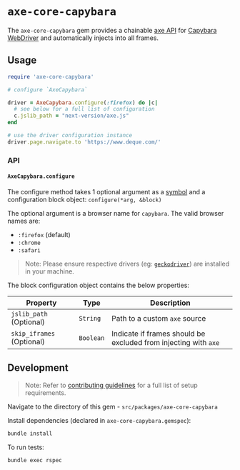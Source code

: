 # `axe-core-capybara`

The `axe-core-capybara` gem provides a chainable [axe API][] for [Capybara WebDriver][] and automatically injects into all frames.

## Usage

```rb
require 'axe-core-capybara'

# configure `AxeCapybara`

driver = AxeCapybara.configure(:firefox) do |c|
  # see below for a full list of configuration 
  c.jslib_path = "next-version/axe.js"
end

# use the driver configuration instance
driver.page.navigate.to 'https://www.deque.com/'
```

### API 

#### `AxeCapybara.configure`

The configure method takes 1 optional argument as a [symbol][] and a  configuration block object: `configure(*arg, &block)`

The optional argument is a browser name for `capybara`. The valid browser names are:
- `:firefox` (default)
- `:chrome` 
- `:safari`

> Note: Please ensure respective drivers (eg: [`geckodriver`][]) are installed in your machine.

The block configuration object contains the below properties:

| Property | Type | Description |
|---|---|---|
| `jslib_path` (Optional) | `String` | Path to a custom `axe` source |
| `skip_iframes` (Optional) | `Boolean` | Indicate if frames should be excluded from injecting with `axe` |

## Development

> Note: Refer to [contributing guidelines](../../../CONTRIBUTING.md) for a full list of setup requirements.

Navigate to the directory of this gem - `src/packages/axe-core-capybara`

Install dependencies (declared in `axe-core-capybara.gemspec`):
```sh
bundle install
```

To run tests:
```
bundle exec rspec
```

[axe API]: https://github.com/dequelabs/axe-core/blob/develop/doc/API.md
[Capybara Webdriver]: https://github.com/teamcapybara/capybara/
[`geckodriver`]: https://github.com/mozilla/geckodriver/releases
[symbol]: https://ruby-doc.org/core-2.5.0/Symbol.html